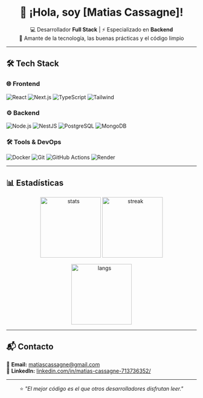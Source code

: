<div align="center">
  
# 👋 ¡Hola, soy [Matias Cassagne]!
  
💻 Desarrollador **Full Stack** | ⚡ Especializado en **Backend**  
🚀 Amante de la tecnología, las buenas prácticas y el código limpio  

</div>

---

## 🛠️ Tech Stack  

### 🌐 Frontend
![React](https://img.shields.io/badge/-React-61DAFB?style=for-the-badge&logo=react&logoColor=000) 
![Next.js](https://img.shields.io/badge/-Next.js-000000?style=for-the-badge&logo=next.js&logoColor=white) 
![TypeScript](https://img.shields.io/badge/-TypeScript-3178C6?style=for-the-badge&logo=typescript&logoColor=white) 
![Tailwind](https://img.shields.io/badge/-TailwindCSS-38B2AC?style=for-the-badge&logo=tailwind-css&logoColor=white)  

### ⚙️ Backend
![Node.js](https://img.shields.io/badge/-Node.js-339933?style=for-the-badge&logo=node.js&logoColor=white) 
![NestJS](https://img.shields.io/badge/-NestJS-E0234E?style=for-the-badge&logo=nestjs&logoColor=white) 
![PostgreSQL](https://img.shields.io/badge/-PostgreSQL-336791?style=for-the-badge&logo=postgresql&logoColor=white) 
![MongoDB](https://img.shields.io/badge/-MongoDB-47A248?style=for-the-badge&logo=mongodb&logoColor=white)  

### 🛠️ Tools & DevOps
![Docker](https://img.shields.io/badge/-Docker-2496ED?style=for-the-badge&logo=docker&logoColor=white) 
![Git](https://img.shields.io/badge/-Git-F05032?style=for-the-badge&logo=git&logoColor=white) 
![GitHub Actions](https://img.shields.io/badge/-GitHub%20Actions-2088FF?style=for-the-badge&logo=github-actions&logoColor=white) 
![Render](https://img.shields.io/badge/-Render-46E3B7?style=for-the-badge&logo=render&logoColor=black)  

---

## 📊 Estadísticas  

<p align="center">
  <img src="https://github-readme-stats.vercel.app/api?username=maticassagne&show_icons=true&theme=radical" alt="stats" height="160" />
  <img src="https://github-readme-streak-stats.herokuapp.com/?user=maticassagne&theme=radical" alt="streak" height="160" />
</p>

<p align="center">
  <img src="https://github-readme-stats.vercel.app/api/top-langs/?username=maticassagne&layout=compact&theme=radical" alt="langs" height="160"/>
</p>

---

## 📬 Contacto  

📧 **Email:** [matiascassagne@gmail.com](mailto:matiascassagne@gmail.com)  
💼 **LinkedIn:** [linkedin.com/in/matias-cassagne-713736352/](https://www.linkedin.com/in/matias-cassagne-713736352/)  

---

<div align="center">

⭐️ _"El mejor código es el que otros desarrolladores disfrutan leer."_  

</div>
